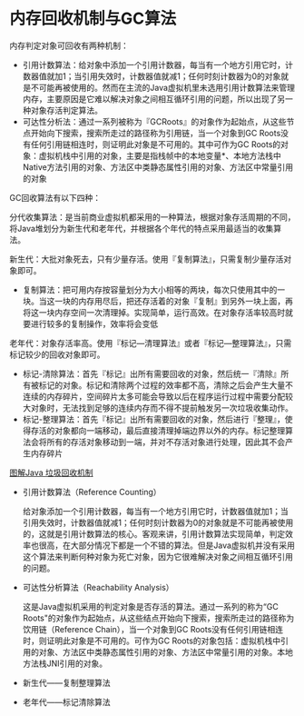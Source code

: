 # 内存回收机制与GC算法

内存判定对象可回收有两种机制：

* 引用计数算法：给对象中添加一个引用计数器，每当有一个地方引用它时，计数器值就加1；当引用失效时，计数器值就减1；任何时刻计数器为0的对象就是不可能再被使用的。然而在主流的Java虚拟机里未选用引用计数算法来管理内存，主要原因是它难以解决对象之间相互循环引用的问题，所以出现了另一种对象存活判定算法。
* 可达性分析法：通过一系列被称为『GCRoots』的对象作为起始点，从这些节点开始向下搜索，搜索所走过的路径称为引用链，当一个对象到GC Roots没有任何引用链相连时，则证明此对象是不可用的。其中可作为GC Roots的对象：虚拟机栈中引用的对象，主要是指栈帧中的本地变量*、本地方法栈中Native方法引用的对象、方法区中类静态属性引用的对象、方法区中常量引用的对象

GC回收算法有以下四种：

分代收集算法：是当前商业虚拟机都采用的一种算法，根据对象存活周期的不同，将Java堆划分为新生代和老年代，并根据各个年代的特点采用最适当的收集算法。

新生代：大批对象死去，只有少量存活。使用『复制算法』，只需复制少量存活对象即可。

* 复制算法：把可用内存按容量划分为大小相等的两块，每次只使用其中的一块。当这一块的内存用尽后，把还存活着的对象『复制』到另外一块上面，再将这一块内存空间一次清理掉。实现简单，运行高效。在对象存活率较高时就要进行较多的复制操作，效率将会变低


老年代：对象存活率高。使用『标记—清理算法』或者『标记—整理算法』，只需标记较少的回收对象即可。

* 标记-清除算法：首先『标记』出所有需要回收的对象，然后统一『清除』所有被标记的对象。标记和清除两个过程的效率都不高，清除之后会产生大量不连续的内存碎片，空间碎片太多可能会导致以后在程序运行过程中需要分配较大对象时，无法找到足够的连续内存而不得不提前触发另一次垃圾收集动作。
* 标记-整理算法：首先『标记』出所有需要回收的对象，然后进行『整理』，使得存活的对象都向一端移动，最后直接清理掉端边界以外的内存。标记整理算法会将所有的存活对象移动到一端，并对不存活对象进行处理，因此其不会产生内存碎片

[图解Java 垃圾回收机制](https://blog.csdn.net/justloveyou_/article/details/71216049)

* 引用计数算法（Reference Counting）

  给对象添加一个引用计数器，每当有一个地方引用它时，计数器值就加1；当引用失效时，计数器值就减1；任何时刻计数器为0的对象就是不可能再被使用的，这就是引用计数算法的核心。客观来讲，引用计数算法实现简单，判定效率也很高，在大部分情况下都是一个不错的算法。但是Java虚拟机并没有采用这个算法来判断何种对象为死亡对象，因为它很难解决对象之间相互循环引用的问题。

* 可达性分析算法（Reachability Analysis）

  这是Java虚拟机采用的判定对象是否存活的算法。通过一系列的称为“GC Roots"的对象作为起始点，从这些结点开始向下搜索，搜索所走过的路径称为饮用链（Reference Chain），当一个对象到GC Roots没有任何引用链相连时，则证明此对象是不可用的。可作为GC Roots的对象包括：虚拟机栈中引用的对象、方法区中类静态属性引用的对象、方法区中常量引用的对象。本地方法栈JNI引用的对象。

* 新生代——复制整理算法

* 老年代——标记清除算法

